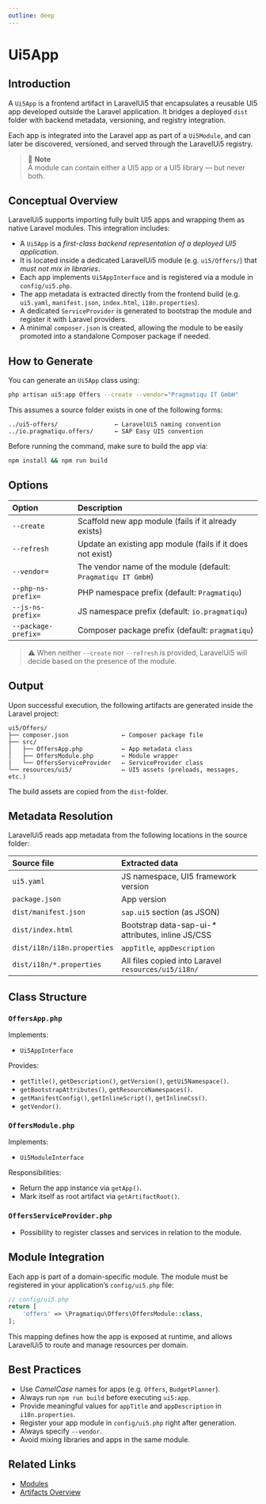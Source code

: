 ```yaml
---
outline: deep
---
```



# Ui5App

## Introduction

A `Ui5App` is a frontend artifact in LaravelUi5 that encapsulates a reusable UI5 app developed outside the Laravel application. It bridges a deployed `dist` folder with backend metadata, versioning, and registry integration. 

Each app is integrated into the Laravel app as part of a `Ui5Module`, and can later be discovered, versioned, and served through the LaravelUi5 registry.

> 📝 **Note**  
> A module can contain either a UI5 app or a UI5 library — but never both.

## Conceptual Overview

LaravelUi5 supports importing fully built UI5 apps and wrapping them as native Laravel modules. This integration includes:

* A `Ui5App` is a *first-class backend representation of a deployed UI5 application*.
* It is located inside a dedicated LaravelUi5 module (e.g. `ui5/Offers/`) that *must not mix in libraries*.
* Each app implements `Ui5AppInterface` and is registered via a module in `config/ui5.php`.
* The app metadata is extracted directly from the frontend build (e.g. `ui5.yaml`, `manifest.json`, `index.html`, `i18n.properties`).
* A dedicated `ServiceProvider` is generated to bootstrap the module and register it with Laravel providers.
* A minimal `composer.json` is created, allowing the module to be easily promoted into a standalone Composer package if needed.

## How to Generate

You can generate an `Ui5App` class using:

```bash
php artisan ui5:app Offers --create --vendor="Pragmatiqu IT GmbH"
```

This assumes a source folder exists in one of the following forms:

```plaintext
../ui5-offers/                ← LaravelUi5 naming convention
../io.pragmatiqu.offers/      ← SAP Easy UI5 convention
```

Before running the command, make sure to build the app via:

```bash
npm install && npm run build
```

## Options

| Option              | Description                                                   |
|:--------------------|:--------------------------------------------------------------|
| `--create`          | Scaffold new app module (fails if it already exists)          |
| `--refresh`         | Update an existing app module (fails if it does not exist)    |
| `--vendor=`         | The vendor name of the module (default: `Pragmatiqu IT GmbH`) |
| `--php-ns-prefix=`  | PHP namespace prefix (default: `Pragmatiqu`)                  |
| `--js-ns-prefix=`   | JS namespace prefix (default: `io.pragmatiqu`)                |
| `--package-prefix=` | Composer package prefix (default: `pragmatiqu`)               |

> ⚠️ When neither `--create` nor `--refresh` is provided, LaravelUi5 will decide based on the presence of the module.

## Output

Upon successful execution, the following artifacts are generated inside the Laravel project:

```plaintext
ui5/Offers/
├── composer.json               ← Composer package file
├── src/
│   ├── OffersApp.php           ← App metadata class
│   ├── OffersModule.php        ← Module wrapper
|   └── OffersServiceProvider   ← ServiceProvider class
└── resources/ui5/              ← UI5 assets (preloads, messages, etc.)
```

The build assets are copied from the `dist`-folder.

## Metadata Resolution

LaravelUi5 reads app metadata from the following locations in the source folder:

| Source file                 | Extracted data                                      |
|:----------------------------|:----------------------------------------------------|
| `ui5.yaml`                  | JS namespace, UI5 framework version                 |
| `package.json`              | App version                                         |
| `dist/manifest.json`        | `sap.ui5` section (as JSON)                         |
| `dist/index.html`           | Bootstrap data-sap-ui-\* attributes, inline JS/CSS  |
| `dist/i18n/i18n.properties` | `appTitle`, `appDescription`                        |
| `dist/i18n/*.properties`    | All files copied into Laravel `resources/ui5/i18n/` |


## Class Structure

### `OffersApp.php`

Implements:

* `Ui5AppInterface`

Provides:

* `getTitle()`, `getDescription()`, `getVersion()`, `getUi5Namespace()`.
* `getBootstrapAttributes()`, `getResourceNamespaces()`.
* `getManifestConfig()`, `getInlineScript()`, `getInlineCss()`.
* `getVendor()`.

### `OffersModule.php`

Implements:

* `Ui5ModuleInterface`

Responsibilities:

* Return the app instance via `getApp()`.
* Mark itself as root artifact via `getArtifactRoot()`.

### `OffersServiceProvider.php`

* Possibility to register classes and services in relation to the module.

## Module Integration

Each app is part of a domain-specific module. The module must be registered in your application’s `config/ui5.php` file:

```php
// config/ui5.php
return [
    'offers' => \Pragmatiqu\Offers\OffersModule::class,
];
```

This mapping defines how the app is exposed at runtime, and allows LaravelUi5 to route and manage resources per domain.

## Best Practices

* Use *CamelCase* names for apps (e.g. `Offers`, `BudgetPlanner`).
* Always run `npm run build` before executing `ui5:app`.
* Provide meaningful values for `appTitle` and `appDescription` in `i18n.properties`.
* Register your app module in `config/ui5.php` right after generation.
* Always specify `--vendor`.
* Avoid mixing libraries and apps in the same module.

## Related Links

* [Modules](./module)
* [Artifacts Overview](./index#artifact-hierarchy)
